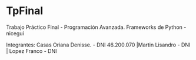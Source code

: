 # TpFinal
Trabajo Práctico Final - Programación Avanzada. Frameworks de Python - nicegui

Integrantes:
Casas Oriana Denisse. - DNI 46.200.070 |Martin Lisandro - DNI | Lopez Franco - DNI
